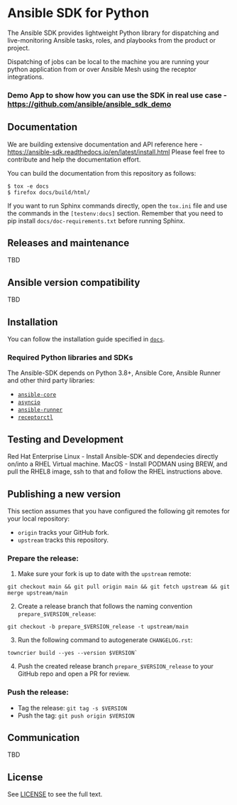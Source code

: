 Ansible SDK for Python
======================

The Ansible SDK provides lightweight Python library for dispatching and live-monitoring
Ansible tasks, roles, and playbooks from the product or project.

Dispatching of jobs can be local to the machine you are running your python application from or over Ansible Mesh using the receptor integrations.

### Demo App to show how you can use the SDK in real use case - https://github.com/ansible/ansible_sdk_demo

## Documentation
We are building extensive documentation and API reference here - https://ansible-sdk.readthedocs.io/en/latest/install.html
Please feel free to contribute and help the documentation effort.

You can build the documentation from this repository as follows:

```
$ tox -e docs
$ firefox docs/build/html/
```

If you want to run Sphinx commands directly, open the `tox.ini` file and use the commands in the `[testenv:docs]` section.
Remember that you need to pip install `docs/doc-requirements.txt` before running Sphinx.

## Releases and maintenance

TBD

## Ansible version compatibility

TBD

## Installation

You can follow the installation guide specified in [`docs`](https://github.com/ansible/ansible-sdk/tree/main/docs/source/install.rst).

### Required Python libraries and SDKs

The Ansible-SDK depends on Python 3.8+, Ansible Core, Ansible Runner and other third party libraries:

* [`ansible-core`](https://docs.ansible.com/ansible/latest/installation_guide/intro_installation.html)
* [`asyncio`](https://docs.python.org/3/library/asyncio.html)
* [`ansible-runner`](https://ansible-runner.readthedocs.io/en/stable/install/)
* [`receptorctl`](https://receptor.readthedocs.io/en/latest/#installation)


## Testing and Development

Red Hat Enterprise Linux - Install Ansible-SDK and dependecies directly on/into a RHEL Virtual machine.
MacOS - Install PODMAN using BREW, and pull the RHEL8 image, ssh to that and follow the RHEL instructions above.

## Publishing a new version

This section assumes that you have configured the following git remotes for your local repository:
- `origin` tracks your GitHub fork.
- `upstream` tracks this repository.

### Prepare the release:

1. Make sure your fork is up to date with the `upstream` remote:

  ```
  git checkout main && git pull origin main && git fetch upstream && git merge upstream/main
  ```

2. Create a release branch that follows the naming convention `prepare_$VERSION_release`:
  ```
  git checkout -b prepare_$VERSION_release -t upstream/main
  ```

3. Run the following command to autogenerate `CHANGELOG.rst`:
  ```
  towncrier build --yes --version $VERSION`
  ```

4. Push the created release branch `prepare_$VERSION_release` to your GitHub repo and open a PR for review.

### Push the release:

- Tag the release: `git tag -s $VERSION`
- Push the tag: `git push origin $VERSION`


## Communication

TBD

## License

See [LICENSE](LICENSE.md) to see the full text.
